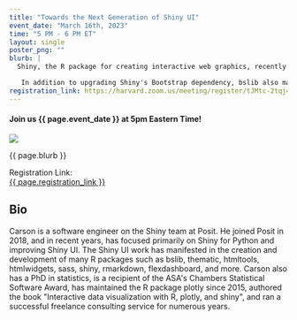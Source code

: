```yaml
---
title: "Towards the Next Generation of Shiny UI"
event_date: "March 16th, 2023"
time: "5 PM - 6 PM ET"
layout: single
poster_png: ""
blurb: |
  Shiny, the R package for creating interactive web graphics, recently celebrated its 10th birthday. Since then, Shiny has grown tremendously in many areas (e.g., performance, functionality, extensions, etc); however, a "hello world" Shiny app still looks like it did 10 years ago. This is mostly because Shiny goes to great lengths to ensure backwards compatibility; and as a result, default Shiny UI will likely continue to be based on Bootstrap 3 (a CSS styling framework released in 2010). However, thanks to the new bslib R package, it is now easy to opt-into a modern Bootstrap 5 foundation that "just works" with Shiny, R Markdown, flexdashboard, pkgdown, bookdown, and more.  <br><br>

   In addition to upgrading Shiny's Bootstrap dependency, bslib also makes it much easier to do custom theming, leverage modern layout techniques, and create custom components (all from R without any CSS/HTML/JS required). At this point, bslib is still maturing, and does not yet provide what we'd consider a "complete UI toolkit", but it should eventually replace and/or improve upon all of Shiny UI. In this talk, I'll highlight bslib features that we're most excited about (e.g., expandable cards, accordions, (sidebar) layouts, input controls, etc.), discuss some best design practices for improving user experience with these tools, and present some real world examples of these tools in action.
registration_link: https://harvard.zoom.us/meeting/register/tJMtc-2tqj4iHdXy8u3Kd0f82viGy7W5MuEm 
---
```


#### Join us {{ page.event_date }} at 5pm Eastern Time!

<a href="{{ page.registration_link }}"><img src="{{ page.poster_png }}"></a>

<p>{{ page.blurb }}</p>

Registration Link: <br>
<a href="{{ page.registration_link }}">
{{ page.registration_link }}
</a>

## Bio 

Carson is a software engineer on the Shiny team at Posit. He joined Posit in 2018, and in recent years, has focused primarily on Shiny for Python and improving Shiny UI. The Shiny UI work has manifested in the creation and development of many R packages such as bslib, thematic, htmltools, htmlwidgets, sass, shiny, rmarkdown, flexdashboard, and more. Carson also has a PhD in statistics, is a recipient of the ASA's Chambers Statistical Software Award, has maintained the R package plotly since 2015, authored the book "Interactive data visualization with R, plotly, and shiny", and ran a successful freelance consulting service for numerous years.

